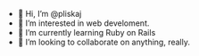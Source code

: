 - 👋 Hi, I’m @pliskaj
- 👀 I’m interested in web develoment.
- 🌱 I’m currently learning Ruby on Rails
- 💞️ I’m looking to collaborate on anything, really.

<!---
pliskaj/pliskaj is a ✨ special ✨ repository because its `README.md` (this file) appears on your GitHub profile.
You can click the Preview link to take a look at your changes.
--->
